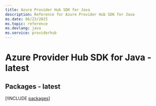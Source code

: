 ```yaml
---
title: Azure Provider Hub SDK for Java
description: Reference for Azure Provider Hub SDK for Java
ms.date: 06/23/2025
ms.topic: reference
ms.devlang: java
ms.service: providerhub
---
```

# Azure Provider Hub SDK for Java - latest
## Packages - latest
[!INCLUDE [packages](provider-hub-index.md)]